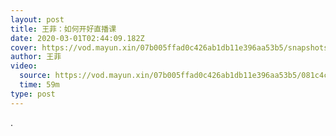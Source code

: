 ```yaml
---
layout: post
title: 王菲：如何开好直播课
date: 2020-03-01T02:44:09.182Z
cover: https://vod.mayun.xin/07b005ffad0c426ab1db11e396aa53b5/snapshots/b59dd1f3e6eb4ccaad5f1f92554b6b61-00005.jpg
author: 王菲
video:
  source: https://vod.mayun.xin/07b005ffad0c426ab1db11e396aa53b5/081c4c37bf5e42ffae57f32d370a09b4-e0e32b0cffce68e441474f57b0917a90-sd.mp4
  time: 59m
type: post
---
```

.